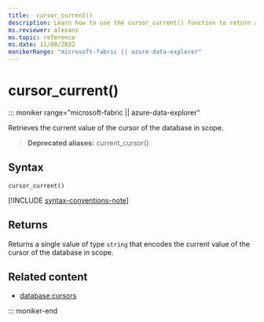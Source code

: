 ```yaml
---
title:  cursor_current()
description: Learn how to use the cursor_current() function to return a string type value.
ms.reviewer: alexans
ms.topic: reference
ms.date: 11/08/2022
monikerRange: "microsoft-fabric || azure-data-explorer"
---
```

# cursor_current()

::: moniker range="microsoft-fabric  || azure-data-explorer"

Retrieves the current value of the cursor of the database in scope.

> **Deprecated aliases:** current_cursor()

## Syntax

`cursor_current()`

[!INCLUDE [syntax-conventions-note](../includes/syntax-conventions-note.md)]

## Returns

Returns a single value of type `string` that encodes the current value of the
cursor of the database in scope.

## Related content

* [database cursors](../management/database-cursor.md)

::: moniker-end